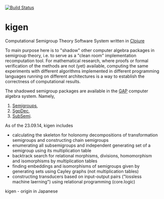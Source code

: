 [![Build Status](https://travis-ci.org/egri-nagy/kigen.svg?branch=master)](https://travis-ci.org/egri-nagy/kigen)
# kigen

Computational Semigroup Theory Software System written in [Clojure](https://clojure.org/)

To main purpose here is to "shadow" other computer algebra packages in semigroup theory, i.e. to serve as a "clean room" implementation recomputation tool. For mathematical research, where proofs or formal verification of the methods are not (yet) available, computing the same experiments with different algorithms implemented in different programming languages running on different architectures is a way to establish the correctness of computational results.

The shadowed semigroup packages are available in the [GAP](https://www.gap-system.org) computer algebra system. Namely,

1. [Semigroups](https://gap-packages.github.io/Semigroups/),
2. [SgpDec](https://gap-packages.github.io/sgpdec/),
3. [SubSemi](https://gap-packages.github.io/subsemi/).

As of the 23.09.14, kigen includes
  * calculating the skeleton for holonomy decompositions of transformation semigroups and constructing chain semigroups
  * enumerating all subsemigroups and independent generating set of a semigroup using its multiplication table
  * backtrack search for relational morphisms, divisions, homomorphism and isomorphisms by multiplication tables
  * finding embeddings and isomorphisms of semigroups given by generating sets using Cayley graphs (not multiplication tables)
  * constructing transducers based on input-output pairs ("lossless machine laerning") using relational programming (core.logic)

kigen - origin in Japanese
